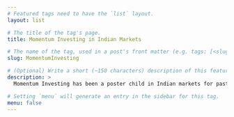 ```yaml
---
# Featured tags need to have the `list` layout.
layout: list

# The title of the tag's page.
title: Momentum Investing in Indian Markets

# The name of the tag, used in a post's front matter (e.g. tags: [<slug>]).
slug: MomentumInvesting

# (Optional) Write a short (~150 characters) description of this featured tag.
description: >
  Momentum Investing has been a poster child in Indian markets for past few years. This series goes in detail of how Momentum works in India.

# Setting `menu` will generate an entry in the sidebar for this tag.
menu: false
---
```


